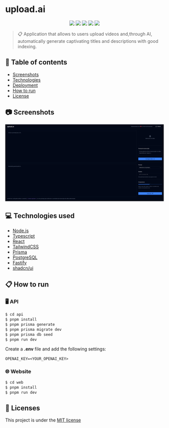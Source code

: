# upload.ai

<p align="center">
  <img src="https://img.shields.io/badge/NLW-upload.ai-%23835afd" />
  <img src="https://img.shields.io/github/last-commit/IgorSAssis/upload.ai?color=835afd"></img> 
  <img src="https://img.shields.io/github/languages/top/IgorSAssis/upload.ai?color=774DD6&logo=Typescript&logoColor=blue"></img>
  <img src="https://img.shields.io/github/repo-size/IgorSAssis/upload.ai?color=774DD6"></img>
  <img src="https://img.shields.io/github/license/IgorSAssis/upload.ai?color=774DD6"></img>
</p>

> :clipboard: Application that allows to users upload videos and,through AI, automatically generate captivating titles and descriptions with good indexing.

## :pushpin: Table of contents
* [Screenshots](#Screenshots)
* [Technologies](#Technologies)
* [Deployment](#Deployment)
* [How to run](#HowToRun)
* [License](#License)

<a name="Screenshots" />

## :camera: Screenshots

<p align="center">
  <a href="https://github.com/IgorSAssis/upload.ai/blob/main/.github/app.png">
    <img src="https://github.com/IgorSAssis/upload.ai/blob/main/.github/app.png"/>
  </a>
</p>

## :computer: Technologies used
* [Node.js](https://nodejs.org/en/)
* [Typescript](https://www.typescriptlang.org/)
* [React](https://reactjs.org/)
* [TailwindCSS](https://tailwindcss.com/)
* [Prisma](https://www.prisma.io/)
* [PostgreSQL](https://www.postgresql.org/)
* [Fastify](https://fastify.dev/)
* [shadcn/ui](https://ui.shadcn.com/)

<a name="HowToRun" />

## 📋 How to run

### 🖥 API
```shell
$ cd api
$ pnpm install
$ pnpm prisma generate
$ pnpm prisma migrate dev
$ pnpm prisma db seed
$ pnpm run dev
```
Create a **.env** file and add the following settings:
```shell
OPENAI_KEY=<YOUR_OPENAI_KEY>
```
### 🌐 Website
```shell
$ cd web
$ pnpm install
$ pnpm run dev
```

<a name="License" />

## :page_facing_up: Licenses
This project is under the  [MIT license](https://github.com/IgorSAssis/Feed-Get/blob/master/LICENSE)
